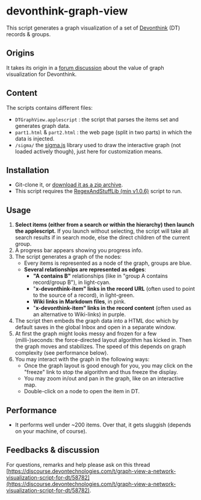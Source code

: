 # devonthink-graph-view

This script generates a graph visualization of a set of  [Devonthink](https://www.devontechnologies.com/apps/devonthink)  (DT) records & groups.

## Origins

It takes its origin in a [forum discussion](https://discourse.devontechnologies.com/t/node-graph-for-document-links/) about the value of graph visualization for Devonthink.

## Content

The scripts contains different files:
* `DTGraphView.applescript` : the script that parses the items set and generates graph data.
* `part1.html` & `part2.html` : the web page (split in two parts) in which the data is injected.
* `/sigma/` the [sigma.js](https://github.com/jacomyal/sigma.js) library used to draw the interactive graph (not loaded actively though), just here for customization means.

## Installation

* Git-clone it, or [download it as a zip archive](https://github.com/benoitpointet/devonthink-graph-view/archive/main.zip).
* This script requires the [RegexAndStuffLib (min v1.0.6)](https://latenightsw.com/support/freeware/) script to run.

## Usage
1. **Select items (either from a search or within the hierarchy) then launch the applescript.** If you launch without selecting, the script will take all search results if in search mode, else the direct children of the current group.
2. A progress bar appears showing you progress info.
3. The script generates a graph of the nodes:
	* Every items is represented as a node of the graph, groups are blue.
	* **Several relationships are represented as edges**:
		* **"A contains B"** relationships (like in "group A contains record/group B"), in light-cyan.
		* "**x-devonthink-item" links in the record URL** (often used to point to the source of a record), in light-green.
		* **Wiki links in Markdown files**, in pink.
		* "**x-devonthink-item" links in the record content** (often used as an alternative to Wiki-links) in purple. 
4. The script then embeds the graph data into a HTML doc which by default saves in the global Inbox and open in a separate window.
5. At first the graph might looks messy and frozen for a few (milli-)seconds: the force-directed layout algorithm has kicked in. Then the graph moves and stabilizes. The speed of this depends on graph complexity (see performance below).
6. You may interact with the graph in the following ways:
	* Once the graph layout is good enough for you, you may click on the "freeze" link to stop the algorithm and thus freeze the display.
	* You may zoom in/out and pan in the graph, like on an interactive map.
	* Double-click on a node to open the item in DT.

## Performance
* It performs well under ~200 items. Over that, it gets sluggish (depends on your machine, of course).

## Feedbacks & discussion
For questions, remarks and help please ask on this thread [https://discourse.devontechnologies.com/t/graph-view-a-network-visualization-script-for-dt/58782](https://discourse.devontechnologies.com/t/graph-view-a-network-visualization-script-for-dt/58782).